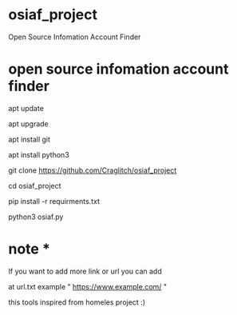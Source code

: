 # osiaf_project
Open Source Infomation Account Finder
# open source infomation account finder

  apt update
  
  apt upgrade
 
  apt install git
  
  apt install python3

  git clone https://github.com/Craglitch/osiaf_project

  cd osiaf_project

  pip install -r requirments.txt

  python3 osiaf.py

# note * 
  
  If you want to add more link or url you can add

  
  at url.txt example " https://www.example.com/ "

  this tools inspired from homeles project :)

  

